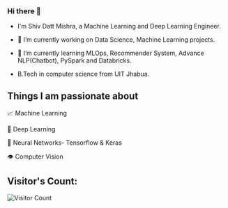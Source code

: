 ### Hi there 👋

- I'm Shiv Datt Mishra, a Machine Learning and Deep Learning Engineer.
- 🔭 I’m currently working on Data Science, Machine Learning projects.
- 🌱 I’m currently learning MLOps, Recommender System, Advance NLP(Chatbot), PySpark and Databricks.


- B.Tech in computer science from UIT Jhabua.

## Things I am passionate about

📈 Machine Learning

🤖 Deep Learning

🧠 Neural Networks- Tensorflow & Keras

👁️ Computer Vision

## Visitor's Count:

![Visitor Count](https://profile-counter.glitch.me/shivdattmishra/count.svg)
